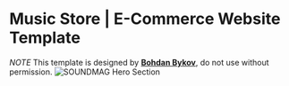 # Music Store | E-Commerce Website Template

*NOTE* This template is designed by [**Bohdan Bykov**](https://www.behance.net/bogdan2404ffc1), do not use without permission.
![SOUNDMAG Hero Section](https://mir-s3-cdn-cf.behance.net/project_modules/1400/f0cb99130853433.6189aeef516db.png)
